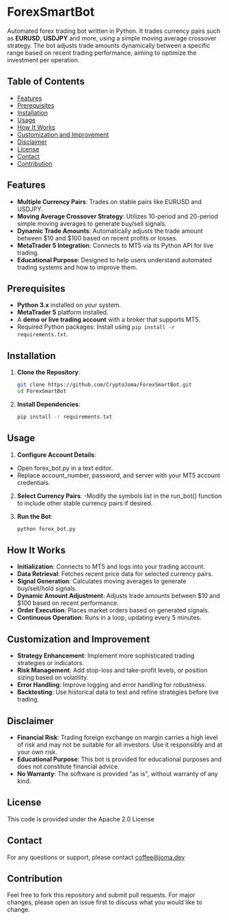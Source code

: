 # ForexSmartBot

Automated forex trading bot written in Python. It trades currency pairs such as **EURUSD**, **USDJPY** and more, using a simple moving average crossover strategy. The bot adjusts trade amounts dynamically between a specific range based on recent trading performance, aiming to optimize the investment per operation.

## Table of Contents

- [Features](#features)
- [Prerequisites](#prerequisites)
- [Installation](#installation)
- [Usage](#usage)
- [How It Works](#how-it-works)
- [Customization and Improvement](#customization-and-improvement)
- [Disclaimer](#disclaimer)
- [License](#license)
- [Contact](#contact)
- [Contribution](#contribution)

## Features

- **Multiple Currency Pairs**: Trades on stable pairs like EURUSD and USDJPY.
- **Moving Average Crossover Strategy**: Utilizes 10-period and 20-period simple moving averages to generate buy/sell signals.
- **Dynamic Trade Amounts**: Automatically adjusts the trade amount between $10 and $100 based on recent profits or losses.
- **MetaTrader 5 Integration**: Connects to MT5 via its Python API for live trading.
- **Educational Purpose**: Designed to help users understand automated trading systems and how to improve them.

## Prerequisites

- **Python 3.x** installed on your system.
- **MetaTrader 5** platform installed.
- A **demo or live trading account** with a broker that supports MT5.
- Required Python packages: Install using `pip install -r requirements.txt`.

## Installation

1. **Clone the Repository**:

   ```bash
   git clone https://github.com/CryptoJoma/ForexSmartBot.git
   cd ForexSmartBot
2. **Install Dependencies**:

   ```bash
   pip install -r requirements.txt
   
## Usage
1. **Configure Account Details**:
- Open forex_bot.py in a text editor.
- Replace account_number, password, and server with your MT5 account credentials.
  
2. **Select Currency Pairs**:
-Modify the symbols list in the run_bot() function to include other stable currency pairs if desired.

3. **Run the Bot**:

   ```bash
   python forex_bot.py
   
## How It Works
- **Initialization**: Connects to MT5 and logs into your trading account.
- **Data Retrieval**: Fetches recent price data for selected currency pairs.
- **Signal Generation**: Calculates moving averages to generate buy/sell/hold signals.
- **Dynamic Amount Adjustment**: Adjusts trade amounts between $10 and $100 based on recent performance.
- **Order Execution**: Places market orders based on generated signals.
- **Continuous Operation**: Runs in a loop, updating every 5 minutes.
  
## Customization and Improvement
- **Strategy Enhancement**: Implement more sophisticated trading strategies or indicators.
- **Risk Management**: Add stop-loss and take-profit levels, or position sizing based on volatility.
- **Error Handling**: Improve logging and error handling for robustness.
- **Backtesting**: Use historical data to test and refine strategies before live trading.

## Disclaimer
- **Financial Risk**: Trading foreign exchange on margin carries a high level of risk and may not be suitable for all investors. Use it responsibly and at your own risk.
- **Educational Purpose**: This bot is provided for educational purposes and does not constitute financial advice.
- **No Warranty**: The software is provided "as is", without warranty of any kind.

## License
This code is provided under the Apache 2.0 License

## Contact
For any questions or support, please contact coffee@joma.dev

## Contribution
Feel free to fork this repository and submit pull requests. For major changes, please open an issue first to discuss what you would like to change.
